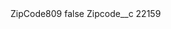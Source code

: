 <?xml version="1.0" encoding="UTF-8"?>
<CustomMetadata xmlns="http://soap.sforce.com/2006/04/metadata" xmlns:xsi="http://www.w3.org/2001/XMLSchema-instance" xmlns:xsd="http://www.w3.org/2001/XMLSchema">
    <label>ZipCode809</label>
    <protected>false</protected>
    <values>
        <field>Zipcode__c</field>
        <value xsi:type="xsd:string">22159</value>
    </values>
</CustomMetadata>
